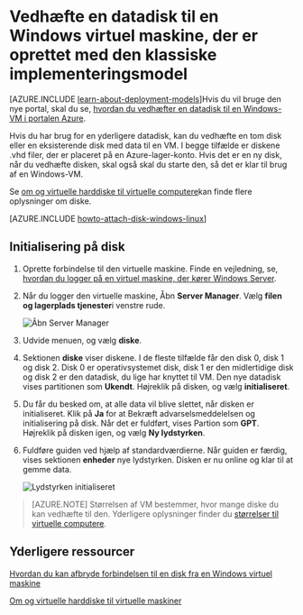 <properties
    pageTitle="Vedhæfte en disk til en VM | Microsoft Azure"
    description="Vedhæfte en datadisk til en Windows virtuel maskine, der er oprettet med den klassiske implementeringsmodel og starte den."
    services="virtual-machines-windows, storage"
    documentationCenter=""
    authors="cynthn"
    manager="timlt"
    editor="tysonn"
    tags="azure-service-management"/>

<tags
    ms.service="virtual-machines-windows"
    ms.workload="infrastructure-services"
    ms.tgt_pltfrm="vm-windows"
    ms.devlang="na"
    ms.topic="article"
    ms.date="06/27/2016"
    ms.author="cynthn"/>

# <a name="attach-a-data-disk-to-a-windows-virtual-machine-created-with-the-classic-deployment-model"></a>Vedhæfte en datadisk til en Windows virtuel maskine, der er oprettet med den klassiske implementeringsmodel

[AZURE.INCLUDE [learn-about-deployment-models](../../includes/learn-about-deployment-models-classic-include.md)]Hvis du vil bruge den nye portal, skal du se, [hvordan du vedhæfter en datadisk til en Windows-VM i portalen Azure](virtual-machines-windows-attach-disk-portal.md).

Hvis du har brug for en yderligere datadisk, kan du vedhæfte en tom disk eller en eksisterende disk med data til en VM. I begge tilfælde er diskene .vhd filer, der er placeret på en Azure-lager-konto. Hvis det er en ny disk, når du vedhæfte disken, skal også skal du starte den, så det er klar til brug af en Windows-VM.

Se [om og virtuelle harddiske til virtuelle computere](virtual-machines-windows-about-disks-vhds.md)kan finde flere oplysninger om diske.


[AZURE.INCLUDE [howto-attach-disk-windows-linux](../../includes/howto-attach-disk-windows-linux.md)]

## <a name="initialize-the-disk"></a>Initialisering på disk

1. Oprette forbindelse til den virtuelle maskine. Finde en vejledning, se, [hvordan du logger på en virtuel maskine, der kører Windows Server][logon].

2. Når du logger den virtuelle maskine, Åbn **Server Manager**. Vælg **filen og lagerplads tjenester**i venstre rude.

    ![Åbn Server Manager](./media/virtual-machines-windows-classic-attach-disk/fileandstorageservices.png)

3. Udvide menuen, og vælg **diske**.

4. Sektionen **diske** viser diskene. I de fleste tilfælde får den disk 0, disk 1 og disk 2. Disk 0 er operativsystemet disk, disk 1 er den midlertidige disk og disk 2 er den datadisk, du lige har knyttet til VM. Den nye datadisk vises partitionen som **Ukendt**. Højreklik på disken, og vælg **initialiseret**.

5.  Du får du besked om, at alle data vil blive slettet, når disken er initialiseret. Klik på **Ja** for at Bekræft advarselsmeddelelsen og initialisering på disk. Når det er fuldført, vises Partion som **GPT**. Højreklik på disken igen, og vælg **Ny lydstyrken**.

6.  Fuldføre guiden ved hjælp af standardværdierne. Når guiden er færdig, vises sektionen **enheder** nye lydstyrken. Disken er nu online og klar til at gemme data.

    ![Lydstyrken initialiseret](./media/virtual-machines-windows-classic-attach-disk/newvolumecreated.png)

> [AZURE.NOTE] Størrelsen af VM bestemmer, hvor mange diske du kan vedhæfte til den. Yderligere oplysninger finder du [størrelser til virtuelle computere](virtual-machines-linux-sizes.md).

## <a name="additional-resources"></a>Yderligere ressourcer

[Hvordan du kan afbryde forbindelsen til en disk fra en Windows virtuel maskine](virtual-machines-windows-classic-detach-disk.md)

[Om og virtuelle harddiske til virtuelle maskiner](virtual-machines-linux-about-disks-vhds.md)

[logon]: virtual-machines-windows-classic-connect-logon.md
